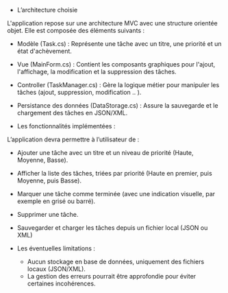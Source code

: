 - L’architecture choisie
 
L'application repose sur une architecture MVC avec une structure orientée objet.
Elle est composée des éléments suivants :

- Modèle (Task.cs) : Représente une tâche avec un titre, une priorité et un état d'achèvement.
- Vue (MainForm.cs) : Contient les composants graphiques pour l'ajout, l'affichage, la modification et la suppression des tâches.
- Controller (TaskManager.cs) : Gère la logique métier pour manipuler les tâches (ajout, suppression, modification .. ).
- Persistance des données (DataStorage.cs) : Assure la sauvegarde et le chargement des tâches en JSON/XML.


- Les fonctionnalités implémentées :

L’application devra permettre à l’utilisateur de :
 - Ajouter une tâche avec un titre et un niveau de priorité (Haute, Moyenne, Basse).
 - Afficher la liste des tâches, triées par priorité (Haute en premier, puis Moyenne, puis Basse).
 - Marquer une tâche comme terminée (avec une indication visuelle, par exemple en grisé ou barré).
 - Supprimer une tâche.
 - Sauvegarder et charger les tâches depuis un fichier local (JSON ou XML)

- Les éventuelles limitations :
   
   - Aucun stockage en base de données, uniquement des fichiers locaux (JSON/XML).
   - La gestion des erreurs pourrait être approfondie pour éviter certaines incohérences.
 
